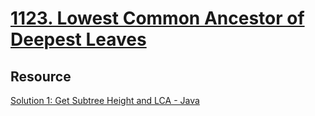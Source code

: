# [1123. Lowest Common Ancestor of Deepest Leaves](https://leetcode.com/problems/lowest-common-ancestor-of-deepest-leaves/description/)


## Resource

[Solution 1: Get Subtree Height and LCA - Java](https://leetcode.com/problems/lowest-common-ancestor-of-deepest-leaves/solutions/334577/java-c-python-two-recursive-solution/?orderBy=most_votes)